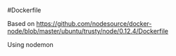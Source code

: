 #Dockerfile

Based on https://github.com/nodesource/docker-node/blob/master/ubuntu/trusty/node/0.12.4/Dockerfile

Using nodemon
